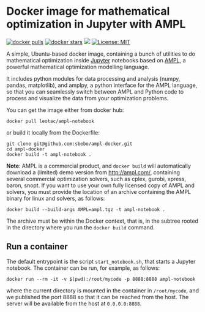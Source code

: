 # Docker image for mathematical optimization in Jupyter with AMPL

[![docker pulls](https://img.shields.io/docker/pulls/leotac/ampl-notebook.svg)](https://hub.docker.com/r/leotac/ampl-notebook/) [![docker stars](https://img.shields.io/docker/stars/leotac/ampl-notebook.svg)](https://hub.docker.com/r/leotac/ampl-notebook/) [![](https://images.microbadger.com/badges/image/leotac/ampl-notebook.svg)](https://microbadger.com/images/jupyter/base-notebook "jupyter/base-notebook image metadata") [![License: MIT](https://img.shields.io/badge/License-MIT-yellow.svg)](https://opensource.org/licenses/MIT)

A simple, Ubuntu-based docker image, containing a bunch of utilities
to do mathematical optimization inside [Jupyter](http://jupyter.org/) notebooks
based on [AMPL](http://ampl.com/),
a powerful mathematical optimization modelling language.

It includes python modules for data processing and analysis (numpy, pandas,
matplotlib), and amplpy, a python interface for the AMPL language,
so that you can seamlessly switch between AMPL and Python code to process and visualize
the data from your optimization problems.

You can get the image either from docker hub:
    
    docker pull leotac/ampl-notebook

or build it locally from the Dockerfile:

    git clone git@github.com:sbebo/ampl-docker.git
    cd ampl-docker
    docker build -t ampl-notebook .

**Note**: AMPL is a commercial product, and `docker build` will automatically download a (limited) 
demo version from http://ampl.com/, containing several commercial optimization solvers, 
such as cplex, gurobi, xpress, baron, snopt.
If you want to use your own fully licensed copy of AMPL and solvers, you must provide the location of an archive containing the AMPL binary for linux and solvers, as follows:
    
    docker build --build-args AMPL=ampl.tgz -t ampl-notebook .

The archive must be within the Docker context, that is, in the subtree rooted in the directory where you run the `docker build` command.

## Run a container

The default entrypoint is the script `start_notebook.sh`, that starts a Jupyter notebook. The container can be run, for example, as follows:

    docker run --rm -it -v $(pwd):/root/mycode -p 8888:8888 ampl-notebook

where the current directory is mounted in the container in `/root/mycode`, and we published the port 8888 so that it can be reached from the host. The server will be available from the host at `0.0.0.0:8888`.
